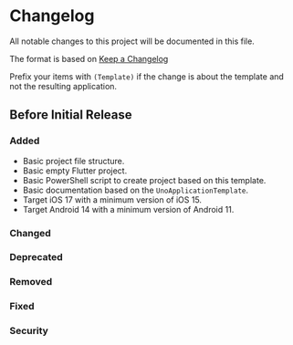 ﻿# Changelog
All notable changes to this project will be documented in this file.

The format is based on [Keep a Changelog](http://keepachangelog.com/en/1.0.0/)

Prefix your items with `(Template)` if the change is about the template and not the resulting application.

## Before Initial Release

### Added
- Basic project file structure.
- Basic empty Flutter project.
- Basic PowerShell script to create project based on this template.
- Basic documentation based on the `UnoApplicationTemplate`.
- Target iOS 17 with a minimum version of iOS 15.
- Target Android 14 with a minimum version of Android 11.

### Changed

### Deprecated

### Removed

### Fixed

### Security
